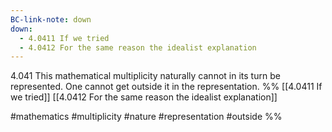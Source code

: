 ```yaml
---
BC-link-note: down
down:
  - 4.0411 If we tried
  - 4.0412 For the same reason the idealist explanation
---
```

4.041 This mathematical multiplicity naturally cannot in its turn be represented. One cannot get outside it in the representation.
%%
[[4.0411 If we tried]]
[[4.0412 For the same reason the idealist explanation]]

#mathematics #multiplicity #nature #representation #outside %%